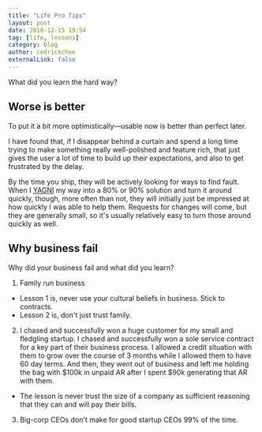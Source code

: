 ```yaml
---
title: "Life Pro Tips"
layout: post
date: 2018-12-15 19:54
tag: [life, lessons]
category: blog
author: cedrickchee
externalLink: false
---
```


What did you learn the hard way?

## Worse is better

To put it a bit more optimistically—usable now is better than perfect later.

I have found that, if I disappear behind a curtain and spend a long time trying to make something really well-polished and feature rich, that just gives the user a lot of time to build up their expectations, and also to get frustrated by the delay.

By the time you ship, they will be actively looking for ways to find fault. When I [YAGNI](https://martinfowler.com/bliki/Yagni.html) my way into a 80% or 90% solution and turn it around quickly, though, more often than not, they will initially just be impressed at how quickly I was able to help them. Requests for changes will come, but they are generally small, so it's usually relatively easy to turn those around quickly as well.

## Why business fail

Why did your business fail and what did you learn?

1. Family run business
  - Lesson 1 is, never use your cultural beliefs in business. Stick to contracts.
  - Lesson 2 is, don't just trust family.
2. I chased and successfully won a huge customer for my small and fledgling startup. I chased and successfully won a sole service contract for a key part of their business process. I allowed a credit situation with them to grow over the course of 3 months while I allowed them to have 60 day terms. And then, they went out of business and left me holding the bag with $100k in unpaid AR after I spent $90k generating that AR with them.
  - The lesson is never trust the size of a company as sufficient reasoning that they can and will pay their bills.
3. Big-corp CEOs don't make for good startup CEOs 99% of the time.
